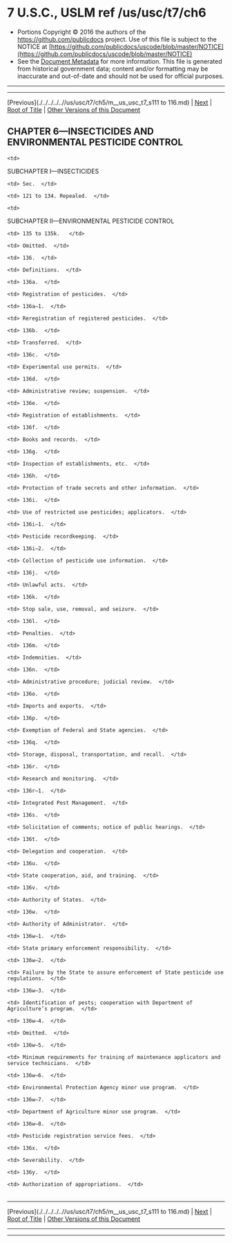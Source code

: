 ---
---

# 7 U.S.C., USLM ref /us/usc/t7/ch6

* Portions Copyright © 2016 the authors of the https://github.com/publicdocs project.
  Use of this file is subject to the NOTICE at [https://github.com/publicdocs/uscode/blob/master/NOTICE](https://github.com/publicdocs/uscode/blob/master/NOTICE)
* See the [Document Metadata](././../../../..//README.md) for more information.
  This file is generated from historical government data; content and/or formatting may be inaccurate and out-of-date and should not be used for official purposes.

----------
----------

[Previous](./../../../..//us/usc/t7/ch5/m__us_usc_t7_s111 to 116.md) | [Next](./../../../..//us/usc/t7/ch6/schI/m__us_usc_t7_ch6_schI.md) | [Root of Title](./../../../../) | [Other Versions of this Document](https://publicdocs.github.io/go/links?ns=uslm&ref=%2Fus%2Fusc%2Ft7%2Fch6)

## CHAPTER 6—INSECTICIDES AND ENVIRONMENTAL PESTICIDE CONTROL

<table>

  <tr>

    <td> 

SUBCHAPTER I—INSECTICIDES  </td>

  </tr>

  <tr>

    <td> Sec.  </td>

  </tr>

  <tr>

    <td> 121 to 134. Repealed.  </td>

  </tr>

  <tr>

    <td> 

SUBCHAPTER II—ENVIRONMENTAL PESTICIDE CONTROL  </td>

  </tr>

  <tr>

    <td> 135 to 135k.   </td>

    <td> Omitted.  </td>

  </tr>

  <tr>

    <td> 136.  </td>

    <td> Definitions.  </td>

  </tr>

  <tr>

    <td> 136a.  </td>

    <td> Registration of pesticides.  </td>

  </tr>

  <tr>

    <td> 136a–1.  </td>

    <td> Reregistration of registered pesticides.  </td>

  </tr>

  <tr>

    <td> 136b.  </td>

    <td> Transferred.  </td>

  </tr>

  <tr>

    <td> 136c.  </td>

    <td> Experimental use permits.  </td>

  </tr>

  <tr>

    <td> 136d.  </td>

    <td> Administrative review; suspension.  </td>

  </tr>

  <tr>

    <td> 136e.  </td>

    <td> Registration of establishments.  </td>

  </tr>

  <tr>

    <td> 136f.  </td>

    <td> Books and records.  </td>

  </tr>

  <tr>

    <td> 136g.  </td>

    <td> Inspection of establishments, etc.  </td>

  </tr>

  <tr>

    <td> 136h.  </td>

    <td> Protection of trade secrets and other information.  </td>

  </tr>

  <tr>

    <td> 136i.  </td>

    <td> Use of restricted use pesticides; applicators.  </td>

  </tr>

  <tr>

    <td> 136i–1.  </td>

    <td> Pesticide recordkeeping.  </td>

  </tr>

  <tr>

    <td> 136i–2.  </td>

    <td> Collection of pesticide use information.  </td>

  </tr>

  <tr>

    <td> 136j.  </td>

    <td> Unlawful acts.  </td>

  </tr>

  <tr>

    <td> 136k.  </td>

    <td> Stop sale, use, removal, and seizure.  </td>

  </tr>

  <tr>

    <td> 136l.  </td>

    <td> Penalties.  </td>

  </tr>

  <tr>

    <td> 136m.  </td>

    <td> Indemnities.  </td>

  </tr>

  <tr>

    <td> 136n.  </td>

    <td> Administrative procedure; judicial review.  </td>

  </tr>

  <tr>

    <td> 136o.  </td>

    <td> Imports and exports.  </td>

  </tr>

  <tr>

    <td> 136p.  </td>

    <td> Exemption of Federal and State agencies.  </td>

  </tr>

  <tr>

    <td> 136q.  </td>

    <td> Storage, disposal, transportation, and recall.  </td>

  </tr>

  <tr>

    <td> 136r.  </td>

    <td> Research and monitoring.  </td>

  </tr>

  <tr>

    <td> 136r–1.  </td>

    <td> Integrated Pest Management.  </td>

  </tr>

  <tr>

    <td> 136s.  </td>

    <td> Solicitation of comments; notice of public hearings.  </td>

  </tr>

  <tr>

    <td> 136t.  </td>

    <td> Delegation and cooperation.  </td>

  </tr>

  <tr>

    <td> 136u.  </td>

    <td> State cooperation, aid, and training.  </td>

  </tr>

  <tr>

    <td> 136v.  </td>

    <td> Authority of States.  </td>

  </tr>

  <tr>

    <td> 136w.  </td>

    <td> Authority of Administrator.  </td>

  </tr>

  <tr>

    <td> 136w–1.  </td>

    <td> State primary enforcement responsibility.  </td>

  </tr>

  <tr>

    <td> 136w–2.  </td>

    <td> Failure by the State to assure enforcement of State pesticide use regulations.  </td>

  </tr>

  <tr>

    <td> 136w–3.  </td>

    <td> Identification of pests; cooperation with Department of Agriculture’s program.  </td>

  </tr>

  <tr>

    <td> 136w–4.  </td>

    <td> Omitted.  </td>

  </tr>

  <tr>

    <td> 136w–5.  </td>

    <td> Minimum requirements for training of maintenance applicators and service technicians.  </td>

  </tr>

  <tr>

    <td> 136w–6.  </td>

    <td> Environmental Protection Agency minor use program.  </td>

  </tr>

  <tr>

    <td> 136w–7.  </td>

    <td> Department of Agriculture minor use program.  </td>

  </tr>

  <tr>

    <td> 136w–8.  </td>

    <td> Pesticide registration service fees.  </td>

  </tr>

  <tr>

    <td> 136x.  </td>

    <td> Severability.  </td>

  </tr>

  <tr>

    <td> 136y.  </td>

    <td> Authorization of appropriations.  </td>

  </tr>

</table>

----------

[Previous](./../../../..//us/usc/t7/ch5/m__us_usc_t7_s111 to 116.md) | [Next](./../../../..//us/usc/t7/ch6/schI/m__us_usc_t7_ch6_schI.md) | [Root of Title](./../../../../) | [Other Versions of this Document](https://publicdocs.github.io/go/links?ns=uslm&ref=%2Fus%2Fusc%2Ft7%2Fch6)

----------
----------



